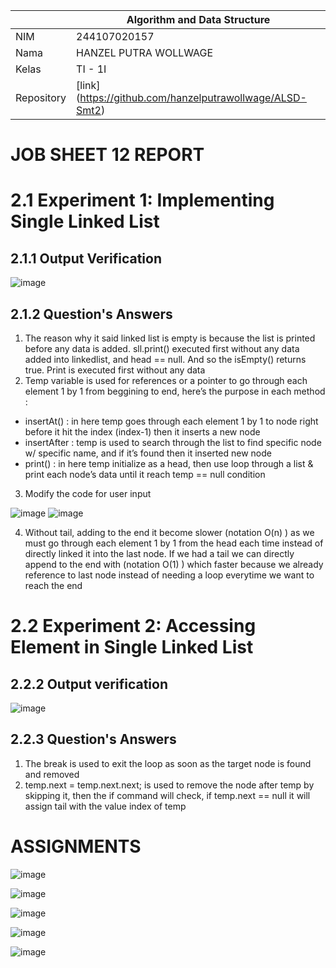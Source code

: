 |  | Algorithm and Data Structure |
|--|--|
| NIM |  244107020157|
| Nama |  HANZEL PUTRA WOLLWAGE |
| Kelas | TI - 1I |
| Repository | [link] (https://github.com/hanzelputrawollwage/ALSD-Smt2)|

# JOB SHEET 12 REPORT

# 2.1 Experiment 1: Implementing Single Linked List 

## 2.1.1 Output Verification

![image](https://github.com/user-attachments/assets/c7e4960e-c1a3-4598-bd31-e6e28b2fe235)

## 2.1.2 Question's Answers
1. The reason why it said linked list is empty is because the list is printed before any data is added. sll.print() executed first without any data added into linkedlist, and head == null. And so the isEmpty() returns true. Print is executed first without any data
2. Temp variable is used for references or a pointer to go through each element 1 by 1 from beggining to end, here’s the purpose in each method : 
- insertAt() : in here temp goes through each element 1 by 1 to node right before it hit the index (index-1) then it inserts a new node 
- insertAfter : temp is used to search through the list to find specific node w/ specific name, and if it’s found then it inserted new node
- print() : in here temp initialize as a head, then use loop through a list & print each node’s data until it reach temp == null condition
3. Modify the code for user input

![image](https://github.com/user-attachments/assets/aef8a6ed-92c5-4d39-b1e0-febaec08de36)
![image](https://github.com/user-attachments/assets/b97ab960-e4af-4948-935a-e7b303e150a9)

4. Without tail, adding to the end it become slower (notation O(n) ) as we must go through each element 1 by 1 from the head each time instead of directly linked it into the last node. If we had a tail we can directly append to the end with (notation O(1) ) which faster because we already reference to last node instead of needing a loop everytime we want to reach the end

# 2.2 Experiment 2: Accessing Element in Single Linked List

## 2.2.2 Output verification

![image](https://github.com/user-attachments/assets/fa574489-1104-4541-96c0-1dcda4353889)

## 2.2.3 Question's Answers
1. The break is used to exit the loop as soon as the target node is found and removed
2. temp.next = temp.next.next; is used to remove the node after temp by skipping it, then the if command will check, if temp.next == null it will assign tail with the value index of temp

# ASSIGNMENTS

![image](https://github.com/user-attachments/assets/a54997ea-e74a-4253-aa37-992792b6c58a)

![image](https://github.com/user-attachments/assets/a89ce7df-b2c5-4482-9273-9873ddd622bd)

![image](https://github.com/user-attachments/assets/cf57cad6-daca-4ff6-9954-1800f9d816ee)

![image](https://github.com/user-attachments/assets/5992f4b1-7aab-4c79-8f7d-c7714495f864)

![image](https://github.com/user-attachments/assets/f0f31d70-4b47-4e21-9a8a-d9fb5792ad9b)


